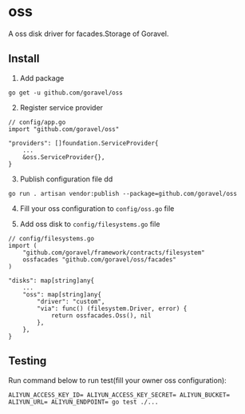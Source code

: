 # oss

A oss disk driver for facades.Storage of Goravel.

## Install

1. Add package

```
go get -u github.com/goravel/oss
```

2. Register service provider

```
// config/app.go
import "github.com/goravel/oss"

"providers": []foundation.ServiceProvider{
    ...
    &oss.ServiceProvider{},
}
```

3. Publish configuration file
dd
```
go run . artisan vendor:publish --package=github.com/goravel/oss
```

4. Fill your oss configuration to `config/oss.go` file

5. Add oss disk to `config/filesystems.go` file

```
// config/filesystems.go
import (
    "github.com/goravel/framework/contracts/filesystem"
    ossfacades "github.com/goravel/oss/facades"
)

"disks": map[string]any{
    ...
    "oss": map[string]any{
        "driver": "custom",
        "via": func() (filesystem.Driver, error) {
            return ossfacades.Oss(), nil
        },
    },
}
```

## Testing

Run command below to run test(fill your owner oss configuration):

```
ALIYUN_ACCESS_KEY_ID= ALIYUN_ACCESS_KEY_SECRET= ALIYUN_BUCKET= ALIYUN_URL= ALIYUN_ENDPOINT= go test ./...
```
